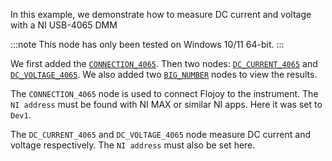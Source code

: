 In this example, we demonstrate how to measure DC current and voltage with a NI USB-4065 DMM

:::note
This node has only been tested on Windows 10/11 64-bit.
:::

We first added the [`CONNECTION_4065`](https://github.com/flojoy-ai/nodes/tree/develop/IO/INSTRUMENTS/MULTIMETERS/NI/USB_4065/BASIC). Then two nodes: [`DC_CURRENT_4065`](https://github.com/flojoy-ai/nodes/tree/develop/IO/INSTRUMENTS/MULTIMETERS/NI/USB_4065/BASIC) and [`DC_VOLTAGE_4065`](https://github.com/flojoy-ai/nodes/tree/develop/IO/INSTRUMENTS/MULTIMETERS/NI/USB_4065/BASIC). We also added two [`BIG_NUMBER`](https://github.com/flojoy-ai/nodes/blob/develop/VISUALIZERS/PLOTLY/BIG_NUMBER/BIG_NUMBER.py) nodes to view the results.

The `CONNECTION_4065` node is used to connect Flojoy to the instrument. The `NI address` must be found with NI MAX or similar NI apps. Here it was set to `Dev1`.

The `DC_CURRENT_4065` and `DC_VOLTAGE_4065` node measure DC current and voltage respectively. The `NI address` must also be set here. 
